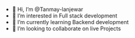 - 👋 Hi, I’m @Tanmay-lanjewar
- 👀 I’m interested in Full stack development 
- 🌱 I’m currently learning Backend development 
- 💞️ I’m looking to collaborate on live Projects

<!---
Tanmay-lanjewar/Tanmay-lanjewar is a ✨ special ✨ repository because its `README.md` (this file) appears on your GitHub profile.
You can click the Preview link to take a look at your changes.
--->

